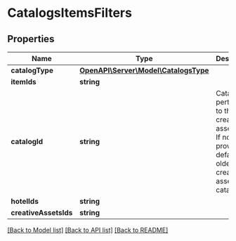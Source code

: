 # CatalogsItemsFilters

## Properties
Name | Type | Description | Notes
------------ | ------------- | ------------- | -------------
**catalogType** | [**OpenAPI\Server\Model\CatalogsType**](CatalogsType.md) |  | 
**itemIds** | **string** |  | 
**catalogId** | **string** | Catalog id pertaining to the creative assets item. If not provided, default to oldest creative assets catalog | [optional] 
**hotelIds** | **string** |  | 
**creativeAssetsIds** | **string** |  | 

[[Back to Model list]](../README.md#documentation-for-models) [[Back to API list]](../README.md#documentation-for-api-endpoints) [[Back to README]](../README.md)


